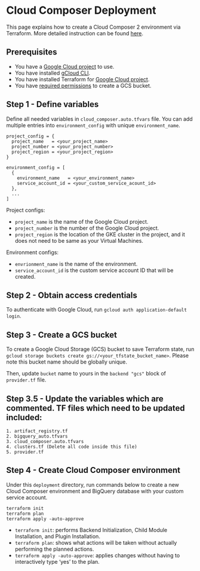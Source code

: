 # Cloud Composer Deployment

This page explains how to create a Cloud Composer 2 environment via Terraform. More detailed instruction can be found [here](https://cloud.google.com/composer/docs/composer-2/terraform-create-environments).

## Prerequisites
* You have a [Google Cloud project](https://cloud.google.com/resource-manager/docs/creating-managing-projects) to use.
* You have installed [gCloud CLI](https://cloud.google.com/sdk/docs/install).
* You have installed Terraform for [Google Cloud project](https://developer.hashicorp.com/terraform/tutorials/gcp-get-started/install-cli?in=terraform%2Fgcp-get-started).
* You have [required permissions](https://cloud.google.com/storage/docs/creating-buckets#permissions-console) to create a GCS bucket.

## Step 1 - Define variables

Define all needed variables in `cloud_composer.auto.tfvars` file. You can add multiple entries into `environment_config` with unique `environment_name`.

```
project_config = {
  project_name   = <your_project_name>
  project_number = <your_project_number>
  project_region = <your_project_region>
}

environment_config = [
  {
    environment_name   = <your_environment_name>
    service_account_id = <your_custom_service_acount_id>
  },
  ...
]
```

Project configs:
* `project_name` is the name of the Google Cloud project.
* `project_number` is the number of the Google Cloud project.
* `project_region` is the location of the GKE cluster in the project, and it does not need to be same as your Virtual Machines.

Environment configs:
* `envrionment_name` is the name of the environment.
* `service_account_id` is the custom service account ID that will be created.

## Step 2 - Obtain access credentials

To authenticate with Google Cloud, run `gcloud auth application-default login`.

## Step 3 - Create a GCS bucket

To create a Google Cloud Storage (GCS) bucket to save Terraform state, run `gcloud storage buckets create gs://<your_tfstate_bucket_name>`. Please note this bucket name should be globally unique.

Then, update `bucket` name to yours in the `backend "gcs"` block of `provider.tf` file.

## Step 3.5 - Update the variables which are commented. TF files which need to be updated included:
    1. artifact_registry.tf
    2. bigquery_auto.tfvars
    3. cloud_composer.auto.tfvars
    4. clusters.tf (Delete all code inside this file)
    5. provider.tf

## Step 4 - Create Cloud Composer environment

Under this `deployment` directory, run commands below to create a new Cloud Composer environment and BigQuery database with your custom service account.

```
terraform init
terraform plan
terraform apply -auto-approve
```

* `terraform init`: performs Backend Initialization, Child Module Installation, and Plugin Installation.
* `terraform plan`: shows what actions will be taken without actually performing the planned actions.
* `terraform apply -auto-approve`: applies changes without having to interactively type ‘yes’ to the plan.
